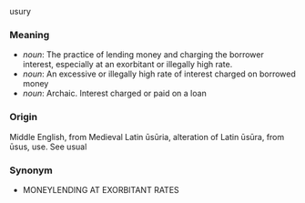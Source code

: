 usury
### Meaning
+ _noun_: The practice of lending money and charging the borrower interest, especially at an exorbitant or illegally high rate.
+ _noun_: An excessive or illegally high rate of interest charged on borrowed money
+ _noun_: Archaic. Interest charged or paid on a loan

### Origin

Middle English, from Medieval Latin ūsūria, alteration of Latin ūsūra, from ūsus, use. See usual

### Synonym

+ MONEYLENDING AT EXORBITANT RATES


